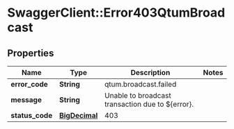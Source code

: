 # SwaggerClient::Error403QtumBroadcast

## Properties
Name | Type | Description | Notes
------------ | ------------- | ------------- | -------------
**error_code** | **String** | qtum.broadcast.failed | 
**message** | **String** | Unable to broadcast transaction due to ${error}. | 
**status_code** | [**BigDecimal**](BigDecimal.md) | 403 | 

